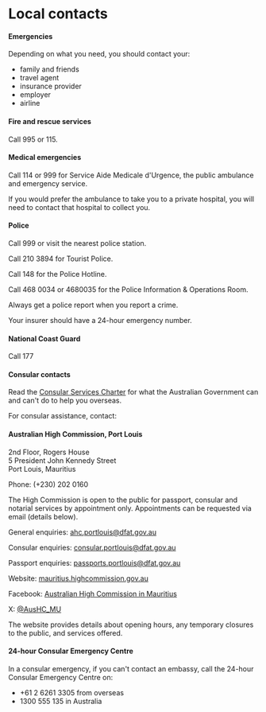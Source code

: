 # Local contacts

#### Emergencies

Depending on what you need, you should contact your:

* family and friends
* travel agent
* insurance provider
* employer
* airline

#### Fire and rescue services

Call 995 or 115.

#### Medical emergencies

Call 114 or 999 for Service Aide Medicale d'Urgence, the public ambulance and emergency service.

If you would prefer the ambulance to take you to a private hospital, you will need to contact that hospital to collect you.

#### Police

Call 999 or visit the nearest police station.

Call 210 3894 for Tourist Police.

Call 148 for the Police Hotline.

Call 468 0034 or 4680035 for the Police Information & Operations Room.

Always get a police report when you report a crime.

Your insurer should have a 24-hour emergency number.

#### National Coast Guard

Call 177

#### Consular contacts

Read the [Consular Services Charter](https://www.smartraveller.gov.au/consular-services/consular-services-charter) for what the Australian Government can and can't do to help you overseas.

For consular assistance, contact:

#### Australian High Commission, Port Louis

2nd Floor, Rogers House  
5 President John Kennedy Street  
Port Louis, Mauritius

Phone: (+230) 202 0160

The High Commission is open to the public for passport, consular and notarial services by appointment only. Appointments can be requested via email (details below).

General enquiries: [ahc.portlouis@dfat.gov.au](mailto:ahc.portlouis@dfat.gov.au)

Consular enquiries: [consular.portlouis@dfat.gov.au](mailto:consular.portlouis@dfat.gov.au)

Passport enquiries: [passports.portlouis@dfat.gov.au](mailto:passports.portlouis@dfat.gov.au)

Website: [mauritius.highcommission.gov.au](http://www.mauritius.highcommission.gov.au/plut/home.html)

Facebook: [Australian High Commission in Mauritius](https://www.facebook.com/ahcportlouis)

X: [@AusHC\_MU](https://twitter.com/AusHC_MU)

The website provides details about opening hours, any temporary closures to the public, and services offered.

#### 24-hour Consular Emergency Centre

In a consular emergency, if you can't contact an embassy, call the 24-hour Consular Emergency Centre on:

* +61 2 6261 3305 from overseas
* 1300 555 135 in Australia
